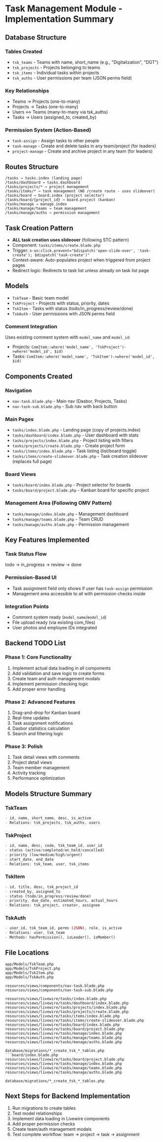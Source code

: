 # Task Management Module - Implementation Summary

## Database Structure

### Tables Created
- `tsk_teams` - Teams with name, short_name (e.g., "Digitalization", "DGT")
- `tsk_projects` - Projects belonging to teams
- `tsk_items` - Individual tasks within projects
- `tsk_auths` - User permissions per team (JSON perms field)

### Key Relationships
- Teams → Projects (one-to-many)
- Projects → Tasks (one-to-many)
- Users ↔ Teams (many-to-many via tsk_auths)
- Tasks → Users (assigned_to, created_by)

### Permission System (Action-Based)
- `task-assign` - Assign tasks to other people
- `task-manage` - Create and delete tasks in any team/project (for leaders)
- `project-manage` - Create and archive project in any team (for leaders)

## Routes Structure
```
/tasks → tasks.index (landing page)
/tasks/dashboard → tasks.dashboard
/tasks/projects/* → project management
/tasks/items/* → task management (NO /create route - uses slideover)
/tasks/board → board.index (project selector)
/tasks/board/{project_id} → board.project (kanban)
/tasks/manage → manage.index
/tasks/manage/teams → team management
/tasks/manage/auths → permission management
```

## Task Creation Pattern
- **ALL task creation uses slideover** (following STC pattern)
- Component: `tasks/items/create.blade.php`
- Trigger: `x-on:click.prevent="$dispatch('open-slide-over', 'task-create'); $dispatch('task-create')"`
- Context-aware: Auto-populates project when triggered from project pages
- Redirect logic: Redirects to task list unless already on task list page

## Models
- `TskTeam` - Basic team model
- `TskProject` - Projects with status, priority, dates
- `TskItem` - Tasks with status (todo/in_progress/review/done)
- `TskAuth` - User permissions with JSON perms field

### Comment Integration
Uses existing comment system with `model_name` and `model_id`:
- Projects: `ComItem::where('model_name', 'TskProject')->where('model_id', $id)`
- Tasks: `ComItem::where('model_name', 'TskItem')->where('model_id', $id)`

## Components Created

### Navigation
- `nav-task.blade.php` - Main nav (Dasbor, Projects, Tasks)
- `nav-task-sub.blade.php` - Sub nav with back button

### Main Pages
- `tasks/index.blade.php` - Landing page (copy of projects.index)
- `tasks/dashboard/index.blade.php` - User dashboard with stats
- `tasks/projects/index.blade.php` - Project listing with filters
- `tasks/projects/create.blade.php` - Create project form
- `tasks/items/index.blade.php` - Task listing (list/board toggle)
- `tasks/items/create-slideover.blade.php` - Task creation slideover (replaces full page)

### Board Views
- `tasks/board/index.blade.php` - Project selector for boards
- `tasks/board/project.blade.php` - Kanban board for specific project

### Management Area (Following OMV Pattern)
- `tasks/manage/index.blade.php` - Management dashboard
- `tasks/manage/teams.blade.php` - Team CRUD
- `tasks/manage/auths.blade.php` - Permission management

## Key Features Implemented

### Task Status Flow
todo → in_progress → review → done

### Permission-Based UI
- Task assignment field only shows if user has `task-assign` permission
- Management area accessible to all with permission checks inside

### Integration Points
- Comment system ready (`model_name`/`model_id`)
- File upload ready (via existing com_files)
- User photos and employee IDs integrated

## Backend TODO List

### Phase 1: Core Functionality
1. Implement actual data loading in all components
2. Add validation and save logic to create forms
3. Create team and auth management modals
4. Implement permission checking logic
5. Add proper error handling

### Phase 2: Advanced Features
1. Drag-and-drop for Kanban board
2. Real-time updates
3. Task assignment notifications
4. Dasbor statistics calculation
5. Search and filtering logic

### Phase 3: Polish
1. Task detail views with comments
2. Project detail views
3. Team member management
4. Activity tracking
5. Performance optimization

## Models Structure Summary

### TskTeam
```php
- id, name, short_name, desc, is_active
- Relations: tsk_projects, tsk_auths, users
```

### TskProject  
```php
- id, name, desc, code, tsk_team_id, user_id
- status (active/completed/on_hold/cancelled)
- priority (low/medium/high/urgent)
- start_date, end_date
- Relations: tsk_team, user, tsk_items
```

### TskItem
```php
- id, title, desc, tsk_project_id
- created_by, assigned_to
- status (todo/in_progress/review/done)
- priority, due_date, estimated_hours, actual_hours
- Relations: tsk_project, creator, assignee
```

### TskAuth
```php
- user_id, tsk_team_id, perms (JSON), role, is_active
- Relations: user, tsk_team
- Methods: hasPermission(), isLeader(), isMember()
```

## File Locations
```
app/Models/TskTeam.php
app/Models/TskProject.php
app/Models/TskItem.php
app/Models/TskAuth.php

resources/views/components/nav-task.blade.php
resources/views/components/nav-task-sub.blade.php

resources/views/livewire/tasks/index.blade.php
resources/views/livewire/tasks/dashboard/index.blade.php
resources/views/livewire/tasks/projects/index.blade.php
resources/views/livewire/tasks/projects/create.blade.php
resources/views/livewire/tasks/items/index.blade.php
resources/views/livewire/tasks/items/create-slideover.blade.php
resources/views/livewire/tasks/board/index.blade.php
resources/views/livewire/tasks/board/project.blade.php
resources/views/livewire/tasks/manage/index.blade.php
resources/views/livewire/tasks/manage/teams.blade.php
resources/views/livewire/tasks/manage/auths.blade.php

database/migrations/*_create_tsk_*_tables.php
```board/index.blade.php
resources/views/livewire/tasks/board/project.blade.php
resources/views/livewire/tasks/manage/index.blade.php
resources/views/livewire/tasks/manage/teams.blade.php
resources/views/livewire/tasks/manage/auths.blade.php

database/migrations/*_create_tsk_*_tables.php
```

## Next Steps for Backend Implementation
1. Run migrations to create tables
2. Test model relationships
3. Implement data loading in Livewire components
4. Add proper permission checks
5. Create team/auth management modals
6. Test complete workflow: team → project → task → assignment